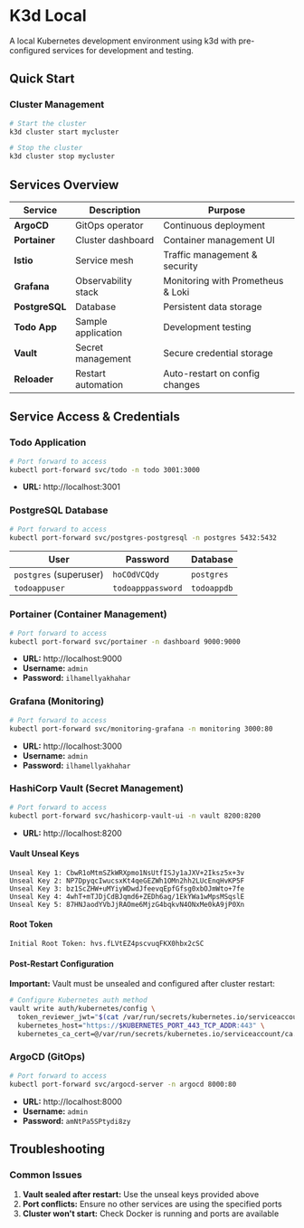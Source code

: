 # K3d Local

A local Kubernetes development environment using k3d with pre-configured services for development and testing.

## Quick Start

### Cluster Management
```bash
# Start the cluster
k3d cluster start mycluster

# Stop the cluster
k3d cluster stop mycluster
```

## Services Overview

| Service | Description | Purpose |
|---------|-------------|---------|
| **ArgoCD** | GitOps operator | Continuous deployment |
| **Portainer** | Cluster dashboard | Container management UI |
| **Istio** | Service mesh | Traffic management & security |
| **Grafana** | Observability stack | Monitoring with Prometheus & Loki |
| **PostgreSQL** | Database | Persistent data storage |
| **Todo App** | Sample application | Development testing |
| **Vault** | Secret management | Secure credential storage |
| **Reloader** | Restart automation | Auto-restart on config changes |

## Service Access & Credentials

### Todo Application
```bash
# Port forward to access
kubectl port-forward svc/todo -n todo 3001:3000
```
- **URL:** http://localhost:3001

### PostgreSQL Database
```bash
# Port forward to access
kubectl port-forward svc/postgres-postgresql -n postgres 5432:5432
```

| User | Password | Database |
|------|----------|----------|
| `postgres` (superuser) | `hoCOdVCQdy` | `postgres` |
| `todoappuser` | `todoapppassword` | `todoappdb` |

### Portainer (Container Management)
```bash
# Port forward to access
kubectl port-forward svc/portainer -n dashboard 9000:9000
```
- **URL:** http://localhost:9000
- **Username:** `admin`
- **Password:** `ilhamellyakhahar`

### Grafana (Monitoring)
```bash
# Port forward to access
kubectl port-forward svc/monitoring-grafana -n monitoring 3000:80
```
- **URL:** http://localhost:3000
- **Username:** `admin`
- **Password:** `ilhamellyakhahar`

### HashiCorp Vault (Secret Management)
```bash
# Port forward to access
kubectl port-forward svc/hashicorp-vault-ui -n vault 8200:8200
```
- **URL:** http://localhost:8200

#### Vault Unseal Keys
```
Unseal Key 1: CbwR1oMtmSZkWRXpmo1NsUtfISJy1aJXV+2Iksz5x+3v
Unseal Key 2: NP7DpyqcIwucsxKt4qeGEZWh1OMn2hh2LUcEnqHvKP5F
Unseal Key 3: bz1ScZHW+uMYiyWDwdJfeevqEpfGfsg0xbOJmWto+7fe
Unseal Key 4: 4whT+mTJDjCdBJqmd6+ZEDh6ag/1EkYWa1wMpsMSqslE
Unseal Key 5: 87HNJaodYVbJjRAOme6MjzG4bqkvN4ONxMe0kA9jP0Xn
```

#### Root Token
```
Initial Root Token: hvs.fLVtEZ4pscvuqFKX0hbx2cSC
```

#### Post-Restart Configuration
**Important:** Vault must be unsealed and configured after cluster restart:

```bash
# Configure Kubernetes auth method
vault write auth/kubernetes/config \
  token_reviewer_jwt="$(cat /var/run/secrets/kubernetes.io/serviceaccount/token)" \
  kubernetes_host="https://$KUBERNETES_PORT_443_TCP_ADDR:443" \
  kubernetes_ca_cert=@/var/run/secrets/kubernetes.io/serviceaccount/ca.crt
```

### ArgoCD (GitOps)
```bash
# Port forward to access
kubectl port-forward svc/argocd-server -n argocd 8000:80
```
- **URL:** http://localhost:8000
- **Username:** `admin`
- **Password:** `amNtPa5SPtydi8zy`

## Troubleshooting

### Common Issues
1. **Vault sealed after restart:** Use the unseal keys provided above
2. **Port conflicts:** Ensure no other services are using the specified ports
3. **Cluster won't start:** Check Docker is running and ports are available
